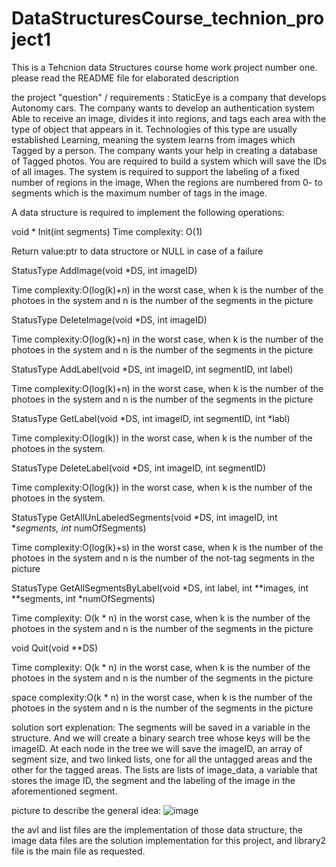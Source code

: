 # DataStructuresCourse_technion_project1
This is a Tehcnion data Structures course home work project number one. please read the README file for elaborated description

the project "question" / requirements :
StaticEye is a company that develops Autonomy cars.
The company wants to develop an authentication system
Able to receive an image, divides it into regions,
and tags each area with the type of object that appears in it.
Technologies of this type are usually established
Learning, meaning the system learns from images which
Tagged by a person.
The company wants your help in creating a database of
Tagged photos. You are required to build a system
which will save the IDs of all images. The system is required to support the labeling of a fixed number of regions in the image,
When the regions are numbered from 0- to segments which
is the maximum number of tags in the image.

A data structure is required to implement the following operations:

void * Init(int segments)
Time complexity: O(1)

Return value:ptr to data structore or NULL in case of a failure


StatusType AddImage(void *DS, int imageID)

Time complexity:O(log(k)+n) in the worst case, when k is the number of the photoes in the system and
n is the number of the segments in the picture


StatusType DeleteImage(void *DS, int imageID)

Time complexity:O(log(k)+n) in the worst case, when k is the number of the photoes in the system and
n is the number of the segments in the picture


StatusType AddLabel(void *DS, int imageID, int segmentID, int label)

Time complexity:O(log(k)+n) in the worst case, when k is the number of the photoes in the system and
n is the number of the segments in the picture


StatusType GetLabel(void *DS, int imageID, int segmentID, int *labl)

Time complexity:O(log(k)) in the worst case, when k is the number of the photoes in the system.


StatusType DeleteLabel(void *DS, int imageID, int segmentID)

Time complexity:O(log(k)) in the worst case, when k is the number of the photoes in the system.


StatusType GetAllUnLabeledSegments(void *DS, int imageID, int **segments,
int* numOfSegments)

Time complexity:O(log(k)+s) in the worst case, when k is the number of the photoes in the system and
n is the number of the not-tag segments in the picture


StatusType GetAllSegmentsByLabel(void *DS, int label, int **images, int **segments, int
*numOfSegments)

Time complexity: O(k * n) in the worst case, when k is the number of the photoes in the system and
n is the number of the segments in the picture


void Quit(void **DS)

Time complexity: O(k * n) in the worst case, when k is the number of the photoes in the system and
n is the number of the segments in the picture

space complexity:O(k * n) in the worst case, when k is the number of the photoes in the system and
n is the number of the segments in the picture



solution sort explenation:
The segments will be saved in a variable in the structure. And we will create a binary search tree whose keys will be the imageID. At each node in the tree we will save the imageID, an array of segment size, and two linked lists, one for all the untagged areas and the other for the tagged areas. The lists are lists of image_data, a variable that stores the image ID, the segment and the labeling of the image in the aforementioned segment.

picture to describe the general idea:
![image](https://github.com/adidadonne/DataStructuresCourse_technion_project1/assets/105421424/8b03cf1b-3fcf-4237-8d53-03b0d1d103ef)

the avl and list files are the implementation of those data structure, the image data files are the solution implementation 
for this project, and library2 file is the main file as requested.


